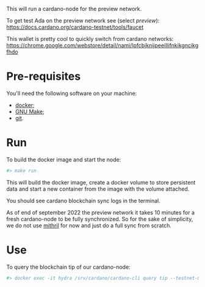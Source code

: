 This will run a cardano-node for the preview network.

To get test Ada on the preview network see (select _preview_):
https://docs.cardano.org/cardano-testnet/tools/faucet

This wallet is pretty cool to quickly switch from cardano networks:
https://chrome.google.com/webstore/detail/nami/lpfcbjknijpeeillifnkikgncikgfhdo

# Pre-requisites

You'll need the following software on your machine:
* [docker](https://docker.com);
* [GNU Make](https://www.gnu.org/software/make/);
* [git](https://git-scm.com).

# Run

To build the docker image and start the node:
 
```bash
#> make run
```

This will build the docker image, create a docker volume to store persistent data and start
a new container from the image with the volume attached.

You should see cardano blockchain sync logs in the terminal.

As of end of september 2022 the preview network it takes 10 minutes for a fresh cardano-node to be fully synchronized.
So for the sake of simplicity, we do not use [mithril](https://github.com/input-output-hk/mithril/tree/main/mithril-client)
for now and just do a full sync from scratch.

# Use

To query the blockchain tip of our cardano-node:

```bash
#> docker exec -it hydra /srv/cardano/cardano-cli query tip --testnet-magic 2
```
